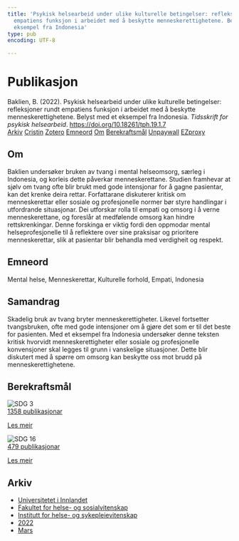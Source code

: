```yaml
---
title: 'Psykisk helsearbeid under ulike kulturelle betingelser: refleksjoner rundt
  empatiens funksjon i arbeidet med å beskytte menneskerettighetene. Belyst med et
  eksempel fra Indonesia'
type: pub
encoding: UTF-8

---
```

<h1>Publikasjon</h1>
<article id="csl-bib-container-Y5FJKRA3" class="csl-bib-container">
  <div class="csl-bib-body"> <div class="csl-entry">Baklien, B. (2022). Psykisk helsearbeid under ulike kulturelle betingelser: refleksjoner rundt empatiens funksjon i arbeidet med å beskytte menneskerettighetene. Belyst med et eksempel fra Indonesia. <i>Tidsskrift for psykisk helsearbeid</i>. <a href="https://doi.org/10.18261/tph.19.1.7">https://doi.org/10.18261/tph.19.1.7</a></div> </div>
  <div class="csl-bib-buttons">
    <a href="#taxonomy-article-Y5FJKRA3" alt="archive" class="csl-bib-button">Arkiv</a>
    <a href="https://app.cristin.no/results/show.jsf?id=2011106" alt="Cristin" class="csl-bib-button">Cristin</a>
    <a href="http://zotero.org/groups/5881554/items/Y5FJKRA3" alt="Zotero" class="csl-bib-button">Zotero</a>
    <a href="#keywords-article-Y5FJKRA3" alt="keywords" class="csl-bib-button">Emneord</a>
    <a href="#about-article-Y5FJKRA3" alt="about_pub" class="csl-bib-button">Om</a>
    <a href="#sdg-article-Y5FJKRA3" alt="sdg" class="csl-bib-button">Berekraftsmål</a>
    <a href="https://brage.inn.no/inn-xmlui/bitstream/11250/3011634/1/GODKJENT_Baklien.pdf" alt="Unpaywall" class="csl-bib-button">Unpaywall</a>
    <a href="https://brage.inn.no/inn-xmlui/bitstream/11250/3011634/1/GODKJENT_Baklien.pdf" alt="EZproxy" class="csl-bib-button">EZproxy</a>
  </div>
  <div id="csl-bib-meta-container-Y5FJKRA3"></div>
</article>
<div id="csl-bib-meta-Y5FJKRA3" class="csl-bib-meta">
  <article id="about-article-Y5FJKRA3" class="about_pub-article">
    <h1>Om</h1>
    Baklien undersøker bruken av tvang i mental helseomsorg, særleg i Indonesia, og korleis dette påverkar menneskerettane. Studien framhevar at sjølv om tvang ofte blir brukt med gode intensjonar for å gagne pasientar, kan det krenke deira rettar. Forfattarane diskuterer kritisk om menneskerettar eller sosiale og profesjonelle normer bør styre handlingar i utfordrande situasjonar. Dei utforskar rolla til empati og omsorg i å verne menneskerettane, og foreslår at medfølende omsorg kan hindre rettskrenkingar. Denne forskinga er viktig fordi den oppmodar mental helseprofesjonelle til å reflektere over sine praksisar og prioritere menneskerettar, slik at pasientar blir behandla med verdigheit og respekt.
  </article>
  <article id="keywords-article-Y5FJKRA3" class="keywords-article">
    <h1>Emneord</h1>
    Mental helse, Menneskerettar, Kulturelle forhold, Empati, Indonesia
  </article>
  <article id="abstract-article-Y5FJKRA3" class="abstract-article">
    <h1>Samandrag</h1>
    Skadelig bruk av tvang bryter menneskerettigheter. Likevel fortsetter tvangsbruken, ofte med gode intensjoner om å gjøre det som er til det beste for pasienten. Med et eksempel fra Indonesia undersøker denne teksten kritisk hvorvidt menneskerettigheter eller sosiale og profesjonelle konvensjoner skal legges til grunn i vanskelige situasjoner. Dette blir diskutert med å spørre om omsorg kan beskytte oss mot brudd på menneskerettighetene.
  </article>
  <article id="sdg-article-Y5FJKRA3" class="sdg-article">
    <h1>Berekraftsmål</h1>
    <div class="sdg-container"><div id="sdg3" class="sdg">
        <img src="{{< params subfolder >}}images/sdg/sdg03_nn.png" class="image" alt="SDG 3">
        <div class="sdg-overlay">
          <a href="{{< params subfolder >}}nn/archive/?sdg=3#archive" class="sdg-publication-count"><span>1358</span> publikasjonar</a>
          <p><a href="https://fn.no/om-fn/fns-baerekraftsmaal/god-helse-og-livskvalitet?lang=nno-NO" class="sdg-read-more">Les meir</a></p>
        </div>
      </div> <div id="sdg16" class="sdg">
        <img src="{{< params subfolder >}}images/sdg/sdg16_nn.png" class="image" alt="SDG 16">
        <div class="sdg-overlay">
          <a href="{{< params subfolder >}}nn/archive/?sdg=16#archive" class="sdg-publication-count"><span>479</span> publikasjonar</a>
          <p><a href="https://fn.no/om-fn/fns-baerekraftsmaal/fred-rettferdighet-og-velfungerende-institusjoner?lang=nno-NO" class="sdg-read-more">Les meir</a></p>
        </div>
      </div></div>
  </article>
  <article id="taxonomy-article-Y5FJKRA3" class="taxonomy-article">
    <h1>Arkiv</h1>
    <ul>
      <li><a href="{{< params subfolder >}}nn/archive/?key=3DCRN523">Universitetet i Innlandet</a></li>
      <li><a href="{{< params subfolder >}}nn/archive/?key=IDKFS3MX">Fakultet for helse- og sosialvitenskap</a></li>
      <li><a href="{{< params subfolder >}}nn/archive/?key=GTV4ECMZ">Institutt for helse- og sykepleievitenskap</a></li>
      <li><a href="{{< params subfolder >}}nn/archive/?key=558P36BB">2022</a></li>
      <li><a href="{{< params subfolder >}}nn/archive/?key=SQF28DFY">Mars</a></li>
    </ul>
  </article>
</div>
